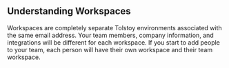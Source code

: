 ## Understanding Workspaces

Workspaces are completely separate Tolstoy environments associated with the same email address. Your team members, company information, and integrations will be different for each workspace. If you start to add people to your team, each person will have their own workspace and their team workspace.